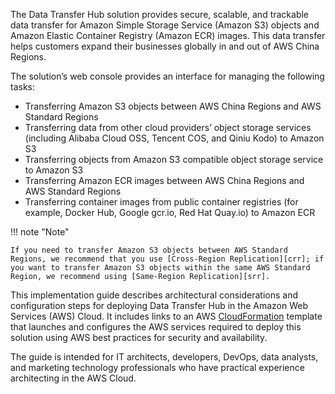 The Data Transfer Hub solution provides secure, scalable, and trackable data transfer for Amazon Simple Storage Service (Amazon S3) objects and Amazon Elastic Container Registry (Amazon ECR) images. This data transfer helps customers expand their businesses globally in and out of AWS China Regions. 

The solution’s web console provides an interface for managing the following tasks:

- Transferring Amazon S3 objects between AWS China Regions and AWS Standard Regions
- Transferring data from other cloud providers’ object storage services (including Alibaba Cloud OSS, Tencent COS, and Qiniu Kodo) to Amazon S3
- Transferring objects from Amazon S3 compatible object storage service to Amazon S3
- Transferring Amazon ECR images between AWS China Regions and AWS Standard Regions
- Transferring container images from public container registries (for example, Docker Hub, Google gcr.io, Red Hat Quay.io) to Amazon ECR

!!! note "Note"

    If you need to transfer Amazon S3 objects between AWS Standard Regions, we recommend that you use [Cross-Region Replication][crr]; if you want to transfer Amazon S3 objects within the same AWS Standard Region, we recommend using [Same-Region Replication][srr].

This implementation guide describes architectural considerations and configuration steps for deploying Data Transfer Hub in the Amazon Web Services (AWS) Cloud. It includes links to an AWS [CloudFormation][cloudformation] template that launches and configures the AWS services required to deploy this solution using AWS best practices for security and availability.

The guide is intended for IT architects, developers, DevOps, data analysts, and marketing technology professionals who have practical experience architecting in the AWS Cloud. 

[cloudformation]: https://aws.amazon.com/en/cloudformation/
[crr]: https://docs.aws.amazon.com/AmazonS3/latest/userguide/replication.html#crr-scenario
[srr]: https://docs.aws.amazon.com/AmazonS3/latest/userguide/replication.html#srr-scenario